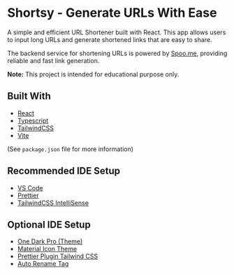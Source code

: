 # Shortsy - Generate URLs With Ease

A simple and efficient URL Shortener built with React. This app allows users to input long URLs and generate shortened links that are easy to share.

The backend service for shortening URLs is powered by [Spoo.me](https://spoo.me/api), providing reliable and fast link generation.

**Note:**
This project is intended for educational purpose only.

## Built With

- [React](https://react.dev/)
- [Typescript](https://www.typescriptlang.org/)
- [TailwindCSS](https://tailwindcss.com/)
- [Vite](https://vitejs.dev/)

(See `package.json` file for more information)

## Recommended IDE Setup

- [VS Code](https://code.visualstudio.com/)
- [Prettier](https://marketplace.visualstudio.com/items?itemName=esbenp.prettier-vscode)
- [TailwindCSS IntelliSense](https://marketplace.visualstudio.com/items?itemName=bradlc.vscode-tailwindcss)

## Optional IDE Setup

- [One Dark Pro (Theme)](https://marketplace.visualstudio.com/items?itemName=zhuangtongfa.Material-theme)
- [Material Icon Theme](https://marketplace.visualstudio.com/items?itemName=PKief.material-icon-theme)
- [Prettier Plugin Tailwind CSS](https://github.com/tailwindlabs/prettier-plugin-tailwindcss)
- [Auto Rename Tag](https://marketplace.visualstudio.com/items?itemName=formulahendry.auto-rename-tag)

